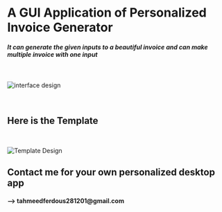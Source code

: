 <h1>A GUI Application of Personalized Invoice Generator</h1>
<h5>It can generate the given inputs to a beautiful invoice and can make multiple invoice with one input</h5>
<br>

![interface design](https://github.com/user-attachments/assets/7c7906be-d4f6-4f97-868d-f1e0cbc24da0)

<br>
<h2>Here is the Template</h2>
<br>

![Template Design](https://github.com/user-attachments/assets/3e4a8575-00af-4a28-8882-5aa760c337c5)
<h2>Contact me for your own personalized desktop app</h2>
<h4>--> tahmeedferdous281201@gmail.com</h4>
